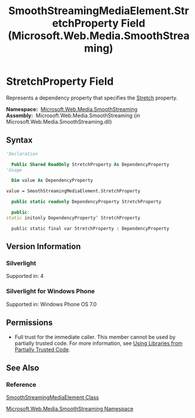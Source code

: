 ﻿---
title: SmoothStreamingMediaElement.StretchProperty Field (Microsoft.Web.Media.SmoothStreaming)
TOCTitle: StretchProperty Field
ms:assetid: F:Microsoft.Web.Media.SmoothStreaming.SmoothStreamingMediaElement.StretchProperty
ms:mtpsurl: https://msdn.microsoft.com/en-us/library/microsoft.web.media.smoothstreaming.smoothstreamingmediaelement.stretchproperty(v=VS.90)
ms:contentKeyID: 23960965
ms.date: 05/02/2012
mtps_version: v=VS.90
f1_keywords:
- Microsoft.Web.Media.SmoothStreaming.SmoothStreamingMediaElement.StretchProperty
dev_langs:
- csharp
- jscript
- vb
- cpp
api_location:
- Microsoft.Web.Media.SmoothStreaming.dll
api_name:
- Microsoft.Web.Media.SmoothStreaming.SmoothStreamingMediaElement.StretchProperty
api_type:
- Managed
topic_type:
- apiref
- kbSyntax
product_family_name: VS
ROBOTS: INDEX,FOLLOW
---

# StretchProperty Field

Represents a dependency property that specifies the [Stretch](smoothstreamingmediaelement-stretch-property-microsoft-web-media-smoothstreaming_1.md) property.

**Namespace:**  [Microsoft.Web.Media.SmoothStreaming](microsoft-web-media-smoothstreaming-namespace_1.md)  
**Assembly:**  Microsoft.Web.Media.SmoothStreaming (in Microsoft.Web.Media.SmoothStreaming.dll)

## Syntax

```vb
'Declaration

  Public Shared ReadOnly StretchProperty As DependencyProperty
'Usage

  Dim value As DependencyProperty

value = SmoothStreamingMediaElement.StretchProperty
```

```csharp
  public static readonly DependencyProperty StretchProperty
```

```cpp
  public:
static initonly DependencyProperty^ StretchProperty
```

```jscript
  public static final var StretchProperty : DependencyProperty
```

## Version Information

### Silverlight

Supported in: 4  

### Silverlight for Windows Phone

Supported in: Windows Phone OS 7.0  

## Permissions

  - Full trust for the immediate caller. This member cannot be used by partially trusted code. For more information, see [Using Libraries from Partially Trusted Code](https://msdn.microsoft.com/library/8skskf63).

## See Also

### Reference

[SmoothStreamingMediaElement Class](smoothstreamingmediaelement-class-microsoft-web-media-smoothstreaming_1.md)

[Microsoft.Web.Media.SmoothStreaming Namespace](microsoft-web-media-smoothstreaming-namespace_1.md)

